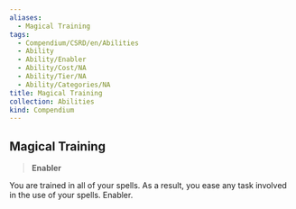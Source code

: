 ```yaml
---
aliases:
  - Magical Training
tags:
  - Compendium/CSRD/en/Abilities
  - Ability
  - Ability/Enabler
  - Ability/Cost/NA
  - Ability/Tier/NA
  - Ability/Categories/NA
title: Magical Training
collection: Abilities
kind: Compendium
---
```

## Magical Training  
>**Enabler**
  
You are trained in all of your spells. As a result, you ease any task involved in the use of your spells. Enabler.
